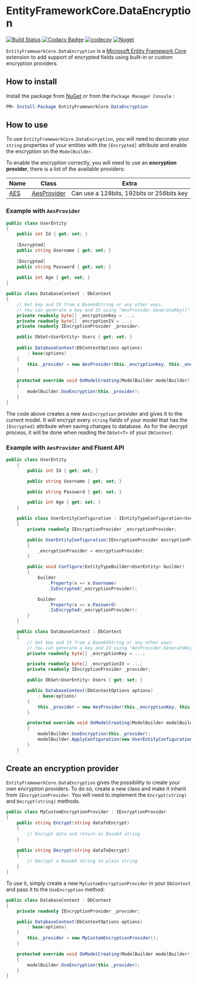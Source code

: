 # EntityFrameworkCore.DataEncryption

[![Build Status](https://travis-ci.org/Eastrall/EntityFrameworkCore.DataEncryption.svg?branch=master)](https://travis-ci.org/Eastrall/EntityFrameworkCore.DataEncryption)
[![Codacy Badge](https://api.codacy.com/project/badge/Grade/2bfb621fd6fc453488d022a3eec8069e)](https://www.codacy.com/app/Eastrall/EntityFrameworkCore.DataEncryption?utm_source=github.com&amp;utm_medium=referral&amp;utm_content=Eastrall/EntityFrameworkCore.DataEncryption&amp;utm_campaign=Badge_Grade)
[![codecov](https://codecov.io/gh/Eastrall/EntityFrameworkCore.DataEncryption/branch/master/graph/badge.svg)](https://codecov.io/gh/Eastrall/EntityFrameworkCore.DataEncryption)
[![Nuget](https://img.shields.io/nuget/v/EntityFrameworkCore.DataEncryption.svg)](https://www.nuget.org/packages/EntityFrameworkCore.DataEncryption)

`EntityFrameworkCore.DataEncryption` is a [Microsoft Entity Framework Core](https://github.com/aspnet/EntityFrameworkCore) extension to add support of encrypted fields using built-in or custom encryption providers.

## How to install

Install the package from [NuGet](https://www.nuget.org/) or from the `Package Manager Console` :
```powershell
PM> Install-Package EntityFrameworkCore.DataEncryption
```

## How to use

To use `EntityFrameworkCore.DataEncryption`, you will need to decorate your `string` properties of your entities with the `[Encrypted]` attribute and enable the encryption on the `ModelBuilder`. 

To enable the encryption correctly, you will need to use an **encryption provider**, there is a list of the available providers:

| Name | Class | Extra |
|------|-------|-------|
| [AES](https://docs.microsoft.com/en-US/dotnet/api/system.security.cryptography.aes?view=netcore-2.2) | [AesProvider](https://github.com/Eastrall/EntityFrameworkCore.DataEncryption/blob/master/src/EntityFrameworkCore.DataEncryption/Providers/AesProvider.cs) | Can use a 128bits, 192bits or 256bits key |

### Example with `AesProvider`

```csharp
public class UserEntity
{
	public int Id { get; set; }
	
	[Encrypted]
	public string Username { get; set; }
	
	[Encrypted]
	public string Password { get; set; }
	
	public int Age { get; set; }
}

public class DatabaseContext : DbContext
{
	// Get key and IV from a Base64String or any other ways.
	// You can generate a key and IV using "AesProvider.GenerateKey()"
	private readonly byte[] _encryptionKey = ...; 
	private readonly byte[] _encryptionIV = ...;
	private readonly IEncryptionProvider _provider;

	public DbSet<UserEntity> Users { get; set; }
	
	public DatabaseContext(DbContextOptions options)
		: base(options)
	{
		this._provider = new AesProvider(this._encryptionKey, this._encryptionIV);
	}
	
	protected override void OnModelCreating(ModelBuilder modelBuilder)
	{
		modelBuilder.UseEncryption(this._provider);
	}
}
```
The code above creates a new `AesEncryption` provider and gives it to the current model. It will encrypt every `string` fields of your model that has the `[Encrypted]` attribute when saving changes to database. As for the decrypt process, it will be done when reading the `DbSet<T>` of your `DbContext`.

### Example with `AesProvider` and Fluent API

```csharp
public class UserEntity
    {
        public int Id { get; set; }

        public string Username { get; set; }

        public string Password { get; set; }

        public int Age { get; set; }
    }

    public class UserEntityConfiguration : IEntityTypeConfiguration<UserEntity>
    {
        private readonly IEncryptionProvider _encryptionProvider;

        public UserEntityConfiguration(IEncryptionProvider encryptionProvider)
        {
            _encryptionProvider = encryptionProvider;
        }

        public void Configure(EntityTypeBuilder<UserEntity> builder)
        {
            builder
                .Property(x => x.Username)
                .IsEncrypted(_encryptionProvider);

            builder
                .Property(x => x.Password)
                .IsEncrypted(_encryptionProvider);
        }
    }

    public class DatabaseContext : DbContext
    {
        // Get key and IV from a Base64String or any other ways.
        // You can generate a key and IV using "AesProvider.GenerateKey()"
        private readonly byte[] _encryptionKey = ...;

        private readonly byte[] _encryptionIV = ...;
        private readonly IEncryptionProvider _provider;

        public DbSet<UserEntity> Users { get; set; }

        public DatabaseContext(DbContextOptions options)
            : base(options)
        {
            this._provider = new AesProvider(this._encryptionKey, this._encryptionIV);
        }

        protected override void OnModelCreating(ModelBuilder modelBuilder)
        {
            modelBuilder.UseEncryption(this._provider);
            modelBuilder.ApplyConfiguration(new UserEntityConfiguration(_provider));
        }
    }
```


## Create an encryption provider

`EntityFrameworkCore.DataEncryption` gives the possibility to create your own encryption providers. To do so, create a new class and make it inherit from `IEncryptionProvider`. You will need to implement the `Encrypt(string)` and `Decrypt(string)` methods.

```csharp
public class MyCustomEncryptionProvider : IEncryptionProvider
{
	public string Encrypt(string dataToEncrypt)
	{
		// Encrypt data and return as Base64 string
	}
	
	public string Decrypt(string dataToDecrypt)
	{
		// Decrypt a Base64 string to plain string
	}
}
```

To use it, simply create a new `MyCustomEncryptionProvider` in your `DbContext` and pass it to the `UseEncryption` method:
```csharp
public class DatabaseContext : DbContext
{
	private readonly IEncryptionProvider _provider;

	public DatabaseContext(DbContextOptions options)
		: base(options)
	{
		this._provider = new MyCustomEncryptionProvider();
	}

	protected override void OnModelCreating(ModelBuilder modelBuilder)
	{
		modelBuilder.UseEncryption(this._provider);
	}
}
```
